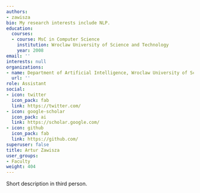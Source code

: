 ```yaml
---
authors:
- zawisza
bio: My research interests include NLP.
education:
  courses:
  - course: MsC in Computer Science
    institution: Wroclaw University of Science and Technology
    year: 2008
email: ''
interests: null
organizations:
- name: Department of Artificial Intelligence, Wroclaw University of Science and Technology
  url: ''
role: Assistant
social:
- icon: twitter
  icon_pack: fab
  link: https://twitter.com/
- icon: google-scholar
  icon_pack: ai
  link: https://scholar.google.com/
- icon: github
  icon_pack: fab
  link: https://github.com/
superuser: false
title: Artur Zawisza
user_groups:
- Faculty
weight: 404
---
```

Short description in third person.
